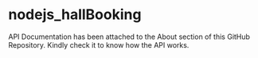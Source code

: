 # nodejs_hallBooking
API Documentation has been attached to the About section of this GitHub Repository. Kindly check it to know how the API works.
